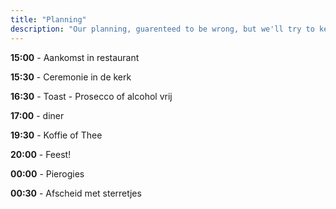 ```yaml
---
title: "Planning"
description: "Our planning, guarenteed to be wrong, but we'll try to keep to it anyways."
---
```

<b>15:00</b> - Aankomst in restaurant

<b>15:30</b>  - Ceremonie in de kerk

<b>16:30</b>  - Toast - Prosecco of alcohol vrij

<b>17:00</b> - diner

<b>19:30</b> - Koffie of Thee

<b>20:00</b> - Feest!

<b>00:00</b> - Pierogies

<b>00:30</b> - Afscheid met sterretjes

